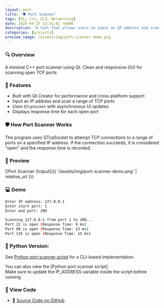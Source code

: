 ```yaml
---
layout: post
title: "🛡️ Port Scanner"
tags: [Qt, C++, CLI, Networking]
date: 2025-04-27 13:41:01 +0400
description: "A tool that allows users to input an IP address and scan a range of TCP ports."
categories: [projects]
preview_image: /assets/img/port-scanner-demo.png
---
```

### 🔍 Overview
A minimal C++ port scanner using Qt. Clean and responsive GUI for scanning open TCP ports.

### 🚀 Features
- Built with Qt Creator for performance and cross-platform support
- Input an IP address and scan a range of TCP ports
- Uses `QTcpSocket` with asynchronous UI updates
- Displays response time for each open port

### 🛡️ How Port Scanner Works
The program uses QTcpSocket to attempt TCP connections to a range of ports on a specified IP address.
If the connection succeeds, it is considered "open" and the response time is recorded.

### 📸 Preview
![Port Scanner Output]({{ '/assets/img/port-scanner-demo.png' | relative_url }})

### 💻 Demo
```sh  
Enter IP address: 127.0.0.1  
Enter start port: 1  
Enter end port: 200

Scanning 127.0.0.1 from port 1 to 200...  
Port 22 is open (Response Time: 9 ms)  
Port 80 is open (Response Time: 13 ms)  
Port 135 is open (Response Time: 15 ms)  
```

### 📂 Python Version: 
See [Python port scanner script](../assets/code/port_scanner.py) for a CLI-based implementation.

You can also view the [Python port scanner script].  
Make sure to update the IP_ADDRESS variable inside the script before running.

### 🔗 View Code
- 🔧 [Source Code on GitHub](https://github.com/anthony-reese/port-scanner)
